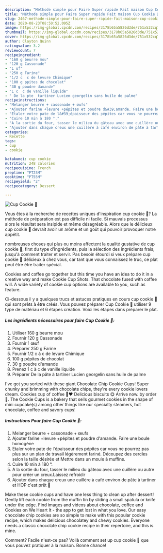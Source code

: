 ```yaml
---
description: "Méthode simple pour Faire Super rapide Fait maison Cup Cookie 🍪"
title: "Méthode simple pour Faire Super rapide Fait maison Cup Cookie 🍪"
slug: 2467-methode-simple-pour-faire-super-rapide-fait-maison-cup-cookie
date: 2020-08-23T08:50:52.095Z
image: https://img-global.cpcdn.com/recipes/3178b65a5826d3de/751x532cq70/cup-cookie-🍪-photo-principale-de-la-recette.jpg
thumbnail: https://img-global.cpcdn.com/recipes/3178b65a5826d3de/751x532cq70/cup-cookie-🍪-photo-principale-de-la-recette.jpg
cover: https://img-global.cpcdn.com/recipes/3178b65a5826d3de/751x532cq70/cup-cookie-🍪-photo-principale-de-la-recette.jpg
author: Clayton Quinn
ratingvalue: 3.2
reviewcount: 7
recipeingredient:
- "160 g beurre mou"
- "120 g Cassonade"
- "1 uf"
- "250 g Farine"
- "1/2 c  c de levure Chimique"
- "100 g ppites de chocolat"
- "30 g poudre damande"
- "1 c  c de vanille liquide"
- " De la pte  tartiner Lucien georgelin sans huile de palme"
recipeinstructions:
- "Melanger beurre + cassonade + œufs"
- "Ajouter farine +levure +pépites et poudre d&#39;amande. Faire une boule homogène"
- "Etaler votre pate de l&#39;épaisseur des pépites car vous ne pourrez pas plus sur un plan de travail légèrement fariné. Découpez des cercles selon la taille désirée et Mettre dans un moule à muffins."
- "Cuire 10 min à 180 °."
- "A la sortie du four, tasser le milieu du gâteau avec une cuillère ou autre pour créer un creux.Laissez refroidir"
- "Ajouter dans chaque creux une cuillère à café environ de pâte à tartiner et HOP c&#39;est prêt 🤤"
categories:
- Recette
tags:
- cup
- cookie

katakunci: cup cookie 
nutrition: 248 calories
recipecuisine: French
preptime: "PT23M"
cooktime: "PT55M"
recipeyield: "2"
recipecategory: Dessert

---
```



![Cup Cookie 🍪](https://img-global.cpcdn.com/recipes/3178b65a5826d3de/751x532cq70/cup-cookie-🍪-photo-principale-de-la-recette.jpg)

Vous êtes à la recherche de recettes uniques d'inspiration cup cookie 🍪? La méthode de préparation est pas difficile ni facile. Si mauvais processus alors le résultat sera insipide et même désagréable. Alors que le délicieux cup cookie 🍪 devrait avoir un arôme et un goût qui pouvoir provoquer notre appétit.

nombreuses choses qui plus ou moins affectent la qualité gustative de cup cookie 🍪, first du type d'ingrédients, puis la sélection des ingrédients frais, jusqu'à comment traiter et servir. Pas besoin étourdi si veux prépare cup cookie 🍪 délicieux à chez vous, car tant que vous connaissez le truc, ce plat peut être être traiter spécial.

Cookies and coffee go together but this time you have an idea to do it in a creative way and make Cookie Cup Shots. That chocolate fused with coffee will. A wide variety of cookie cup options are available to you, such as feature.


Ci-dessous il y a quelques trucs et astuces pratiques en cours cup cookie 🍪 qui sont prêts à être créés. Vous pouvez préparer Cup Cookie 🍪 utiliser 9 type de matériau et 6 étapes création. Voici les étapes dans préparer le plat.

<!--inarticleads1-->

##### Les ingrédients nécessaires pour faire Cup Cookie 🍪:

1. Utiliser 160 g beurre mou
1. Fournir 120 g Cassonade
1. Fournir 1 œuf
1. Préparer 250 g Farine
1. Fournir 1/2 c à c de levure Chimique
1.  100 g pépites de chocolat
1.  30 g poudre d&#39;amande
1. Prenez 1 c à c de vanille liquide
1. Préparer  De la pâte à tartiner Lucien georgelin sans huile de palme


I&#39;ve got you sorted with these giant Chocolate Chip Cookie Cups! Super chunky and brimming with chocolate chips, they&#39;re every cookie lovers dream. Cookies cup of coffee 🍪❤️ Delicious biscuits 😋 Arrive now. by order 💌. The Cookie Cups is a bakery that sells gourmet cookies in the shape of mini cupcake(s) among other things like our specialty steamers, hot chocolate, coffee and savory cups! 

<!--inarticleads2-->

##### Instructions Pour faire Cup Cookie 🍪:

1. Melanger beurre + cassonade + œufs
1. Ajouter farine +levure +pépites et poudre d&#39;amande. Faire une boule homogène
1. Etaler votre pate de l&#39;épaisseur des pépites car vous ne pourrez pas plus sur un plan de travail légèrement fariné. Découpez des cercles selon la taille désirée et Mettre dans un moule à muffins.
1. Cuire 10 min à 180 °.
1. A la sortie du four, tasser le milieu du gâteau avec une cuillère ou autre pour créer un creux.Laissez refroidir
1. Ajouter dans chaque creux une cuillère à café environ de pâte à tartiner et HOP c&#39;est prêt 🤤


Make these cookie cups and have one less thing to clean up after dessert! Gently lift each cookie from the muffin tin by sliding a small spatula or knife under the edge. Find images and videos about chocolate, coffee and Cookies on We Heart It - the app to get lost in what you love. Our easy chocolate chip cookies are so simple to make with this popular cookie recipe, which makes delicious chocolatey and chewy cookies. Everyone needs a classic chocolate chip cookie recipe in their repertoire, and this is mine. 


Comment? Facile n'est-ce pas? Voilà comment set up cup cookie 🍪 que vous pouvez pratiquer à la maison. Bonne chance!
